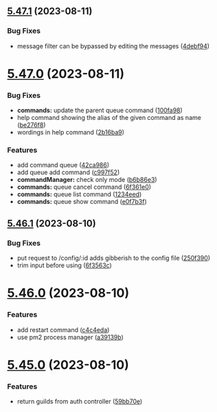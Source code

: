 ## [5.47.1](https://github.com/onesoft-sudo/sudobot/compare/v5.47.0...v5.47.1) (2023-08-11)


### Bug Fixes

* message filter can be bypassed by editing the messages ([4debf94](https://github.com/onesoft-sudo/sudobot/commit/4debf9469ac707b6062ece317ac449932243c302))



# [5.47.0](https://github.com/onesoft-sudo/sudobot/compare/v5.46.1...v5.47.0) (2023-08-11)


### Bug Fixes

* **commands:** update the parent queue command ([100fa98](https://github.com/onesoft-sudo/sudobot/commit/100fa98bcb11c62085b5fac3c15b18e2ae34160f))
* help command showing the alias of the given command as name ([be276f8](https://github.com/onesoft-sudo/sudobot/commit/be276f8b4f35552e64cb010b266f5f179433b077))
* wordings in help command ([2b16ba9](https://github.com/onesoft-sudo/sudobot/commit/2b16ba9728ecdc5be7c1fd00787ea570fc605810))


### Features

* add command queue ([42ca986](https://github.com/onesoft-sudo/sudobot/commit/42ca986e25fac2ac2c24bfa975907dd7f6d52655))
* add queue add command ([c997f52](https://github.com/onesoft-sudo/sudobot/commit/c997f52cc2f757300c0bc3da2c2a40f590df566a))
* **commandManager:** check only mode ([b6b86e3](https://github.com/onesoft-sudo/sudobot/commit/b6b86e31a136c3c2d176813325b85508a765c546))
* **commands:** queue cancel command ([6f361e0](https://github.com/onesoft-sudo/sudobot/commit/6f361e050c4a8f3fc44636cb34217e6ed2ed5a71))
* **commands:** queue list command ([1234eed](https://github.com/onesoft-sudo/sudobot/commit/1234eedc45c79560ec7295b96db4551de714c458))
* **commands:** queue show command ([e0f7b3f](https://github.com/onesoft-sudo/sudobot/commit/e0f7b3f017e7aad93ca72ba68ae5d03f9ebb283a))



## [5.46.1](https://github.com/onesoft-sudo/sudobot/compare/v5.46.0...v5.46.1) (2023-08-10)


### Bug Fixes

* put request to /config/:id adds gibberish to the config file ([250f390](https://github.com/onesoft-sudo/sudobot/commit/250f3909dad1ec0a025d4a22b495c06a3d9fba84))
* trim input before using ([6f3563c](https://github.com/onesoft-sudo/sudobot/commit/6f3563c30bdd46be846bc56cc45a0ef973927ee5))



# [5.46.0](https://github.com/onesoft-sudo/sudobot/compare/v5.45.0...v5.46.0) (2023-08-10)


### Features

* add restart command ([c4c4eda](https://github.com/onesoft-sudo/sudobot/commit/c4c4edab2ceab070652077a7856bbf26caf2148c))
* use pm2 process manager ([a39139b](https://github.com/onesoft-sudo/sudobot/commit/a39139bbf2ff44905c371bfdf896eff0ac15c903))



# [5.45.0](https://github.com/onesoft-sudo/sudobot/compare/v5.44.1...v5.45.0) (2023-08-10)


### Features

* return guilds from auth controller ([59bb70e](https://github.com/onesoft-sudo/sudobot/commit/59bb70e69b7a05bd62292b4b032de9cce0487585))



